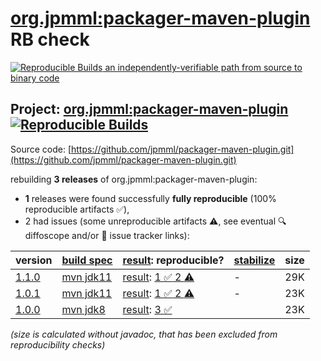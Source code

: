 [org.jpmml:packager-maven-plugin](https://central.sonatype.com/artifact/org.jpmml/packager-maven-plugin/versions) RB check
=======

[![Reproducible Builds](https://reproducible-builds.org/images/logos/rb.svg) an independently-verifiable path from source to binary code](https://reproducible-builds.org/)

## Project: [org.jpmml:packager-maven-plugin](https://central.sonatype.com/artifact/org.jpmml/packager-maven-plugin/versions) [![Reproducible Builds](https://img.shields.io/endpoint?url=https://raw.githubusercontent.com/jvm-repo-rebuild/reproducible-central/master/content/org/jpmml/packager-maven-plugin/badge.json)](https://github.com/jvm-repo-rebuild/reproducible-central/blob/master/content/org/jpmml/packager-maven-plugin/README.md)

Source code: [https://github.com/jpmml/packager-maven-plugin.git](https://github.com/jpmml/packager-maven-plugin.git)

rebuilding **3 releases** of org.jpmml:packager-maven-plugin:
- **1** releases were found successfully **fully reproducible** (100% reproducible artifacts :white_check_mark:),
- 2 had issues (some unreproducible artifacts :warning:, see eventual :mag: diffoscope and/or :memo: issue tracker links):

| version | [build spec](/BUILDSPEC.md) | [result](https://reproducible-builds.org/docs/jvm/): reproducible? | [stabilize](https://github.com/google/oss-rebuild/blob/main/cmd/stabilize/README.md) | size |
| -- | --------- | ------ | ------ | -- |
| [1.1.0](https://central.sonatype.com/artifact/org.jpmml/packager-maven-plugin/1.1.0/pom) | [mvn jdk11](packager-maven-plugin-1.1.0.buildspec) | [result](packager-maven-plugin-1.1.0.buildinfo): [1 :white_check_mark:  2 :warning:](packager-maven-plugin-1.1.0.buildcompare) | - | 29K |
| [1.0.1](https://central.sonatype.com/artifact/org.jpmml/packager-maven-plugin/1.0.1/pom) | [mvn jdk11](packager-maven-plugin-1.0.1.buildspec) | [result](packager-maven-plugin-1.0.1.buildinfo): [1 :white_check_mark:  2 :warning:](packager-maven-plugin-1.0.1.buildcompare) | - | 23K |
| [1.0.0](https://central.sonatype.com/artifact/org.jpmml/packager-maven-plugin/1.0.0/pom) | [mvn jdk8](packager-maven-plugin-1.0.0.buildspec) | [result](packager-maven-plugin-1.0.0.buildinfo): [3 :white_check_mark: ](packager-maven-plugin-1.0.0.buildcompare) | | 23K |

<i>(size is calculated without javadoc, that has been excluded from reproducibility checks)</i>
